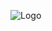 ![Logo](https://media.discordapp.net/attachments/859297371628240896/881396999293923408/BANNER26.gif)
